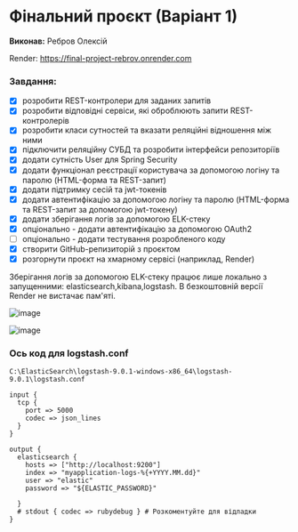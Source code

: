 # Фінальний проєкт (Варіант 1)

**Виконав:** Ребров Олексій

Render: https://final-project-rebrov.onrender.com

### Завдання:

- [x] розробити REST-контролери для заданих запитів
- [x] розробити відповідні сервіси, які оброблюють запити REST-контролерів
- [x] розробити класи сутностей та вказати реляційні відношення між ними
- [x] підключити реляційну СУБД та розробити інтерфейси репозиторіїв
- [x] додати сутність User для Spring Security
- [x] додати функціонал реєстрації користувача за допомогою логіну та паролю (HTML-форма та REST-запит)
- [x] додати підтримку сесій та jwt-токенів
- [x] додати автентифікацію за допомогою логіну та паролю (HTML-форма та REST-запит за допомогою jwt-токену)
- [x] додати зберігання логів за допомогою ELK-стеку
- [x] опціонально - додати автентифікацію за допомогою OAuth2
- [ ] опціонально - додати тестування розробленого коду
- [x] створити GitHub-репизиторій з проєктом
- [x] розгорнути проєкт на хмарному сервісі (наприклад, Render)

Зберігання логів за допомогою ELK-стеку працює лише локально з запущенними: elasticsearch,kibana,logstash.
В безкоштовній версії Render не вистачає пам'яті.



![image](https://github.com/user-attachments/assets/fb57ecd8-5d58-4957-907e-12a7ff34a767)


![image](https://github.com/user-attachments/assets/2d4457ea-1147-4102-8050-4f114913f6dc)




### Ось код для logstash.conf
```
C:\ElasticSearch\logstash-9.0.1-windows-x86_64\logstash-9.0.1\logstash.conf

input {
  tcp {
    port => 5000
    codec => json_lines
  }
}

output {
  elasticsearch {
    hosts => ["http://localhost:9200"]
    index => "myapplication-logs-%{+YYYY.MM.dd}"
    user => "elastic"
    password => "${ELASTIC_PASSWORD}"

  }
  # stdout { codec => rubydebug } # Розкоментуйте для відладки
}
```
